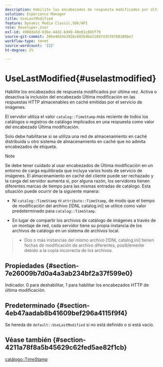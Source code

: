 ```yaml
---
description: Habilite los encabezados de respuesta modificados por última vez. Activa o desactiva la inclusión del encabezado Última modificación en las respuestas HTTP almacenables en caché emitidas por el servicio de imágenes.
solution: Experience Manager
title: UseLastModified
feature: Dynamic Media Classic,SDK/API
role: Developer,User
exl-id: 4908da5d-636e-44d2-bd49-40e01c8b5f79
source-git-commit: 206e4643e3926cb85b4be2189743578f88180be7
workflow-type: tm+mt
source-wordcount: '222'
ht-degree: 2%

---
```


# UseLastModified{#uselastmodified}

Habilite los encabezados de respuesta modificados por última vez. Activa o desactiva la inclusión del encabezado Última modificación en las respuestas HTTP almacenables en caché emitidas por el servicio de imágenes.

El servidor utiliza el valor `catalog::TimeStamp` más reciente de todos los catálogos o registros de catálogo implicados en una respuesta como valor del encabezado Última modificación.

Solo debe habilitarse si se utiliza una red de almacenamiento en caché distribuida u otro sistema de almacenamiento en caché que no admita encabezados de etiqueta.

>[!NOTE]
>
>Se debe tener cuidado al usar encabezados de Última modificación en un entorno de carga equilibrada que incluya varios hosts de servicio de imágenes. El almacenamiento en caché del cliente puede ser rechazado y la carga del servidor aumenta si, por alguna razón, los servidores tienen diferentes marcas de tiempo para las mismas entradas de catálogo. Esta situación puede ocurrir de la siguiente manera:
>
>* Ni `catalog::TimeStamp` ni `attribute::TimeStamp`, de modo que el tiempo de modificación del archivo [!DNL catalog.ini] se utilice como valor predeterminado para `catalog::TimeStamp`.
   >
   >
* En lugar de compartir los archivos de catálogo de imágenes a través de un montaje de red, cada servidor tiene su propia instancia de los archivos de catálogo en un sistema de archivos local.
>* Dos o más instancias del mismo archivo [!DNL catalog.ini] tienen fechas de modificación de archivo diferentes, posiblemente debido a la copia incorrecta de los archivos.

>



## Propiedades {#section-7e26009b7d0a4a3ab234bf2a37f599e0}

Indicador. 0 para deshabilitar, 1 para habilitar los encabezados HTTP de última modificación.

## Predeterminado {#section-4eb47aadab8b41609bef296a4115f9f4}

Se hereda de `default::UseLastModified` si no está definido o si está vacío.

## Véase también {#section-4211a78f8a5b45629c62fed5ae82f1cb}

[catálogo::TimeStamp](../../../../../is-api/image-catalog/image-serving-api-ref/c-image-catalog-reference/c-image-svg-data-reference/c-image-data-reference/r-timestamp-cat.md#reference-59a27b72f4cb4a53a3baba83214c4ded)
